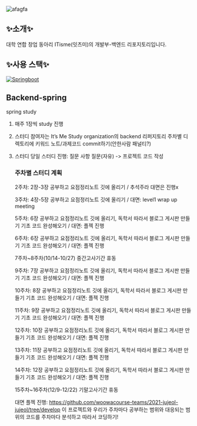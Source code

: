![afagfa](https://github.com/user-attachments/assets/d51a8282-72e3-4eee-b793-3819bde93942)


## ✨소개✨
대학 연합 창업 동아리 ITisme(잇츠미)의 개발부-백엔드 리포지토리입니다.

## ✨사용 스택✨
[![Springboot](https://img.shields.io/badge/Springboot-5-orange)](https://developer.mozilla.org/en-US/docs/Web/Springboot)

## Backend-spring
spring study

1. 매주 1장씩 study 진행
2. 스터디 참여자는 It’s Me Study organization의 backend 리퍼지토리 주차별 디렉토리에 키워드 노트/과제코드 commit하기(안한사람 패널티?)
3. 스터디 당일 스터디 진행: 질문 사항 질문(자유) -> 프로젝트 코드 작성

   ### 주차별 스터디 계획

   2주차: 2장-3장 공부하고 요점정리노트 깃에 올리기 / 추석주라 대면은 진행x

   
   3주차: 4장-5장 공부하고 요점정리노트 깃에 올리기 / 대면: level1 wrap up meeting

   
   5주차: 6장 공부하고 요점정리노트 깃에 올리기, 독학서 따라서 블로그 게시판 만들기 기초 코드 완성해오기 / 대면: 플젝 진행

   
   6주차: 6장 공부하고 요점정리노트 깃에 올리기, 독학서 따라서 블로그 게시판 만들기 기초 코드 완성해오기 / 대면: 플젝 진행

   
   7주차~8주차(10/14-10/27) 중간고사기간 휴동

   
   9주차: 7장 공부하고 요점정리노트 깃에 올리기, 독학서 따라서 블로그 게시판 만들기 기초 코드 완성해오기 / 대면: 플젝 진행

   
   10주차: 8장 공부하고 요점정리노트 깃에 올리기, 독학서 따라서 블로그 게시판 만들기 기초 코드 완성해오기 / 대면: 플젝 진행

   
   11주차: 9장 공부하고 요점정리노트 깃에 올리기, 독학서 따라서 블로그 게시판 만들기 기초 코드 완성해오기 / 대면: 플젝 진행

   
   12주차: 10장 공부하고 요점정리노트 깃에 올리기, 독학서 따라서 블로그 게시판 만들기 기초 코드 완성해오기 / 대면: 플젝 진행

   
   13주차: 11장 공부하고 요점정리노트 깃에 올리기, 독학서 따라서 블로그 게시판 만들기 기초 코드 완성해오기 / 대면: 플젝 진행

   
   14주차: 12장 공부하고 요점정리노트 깃에 올리기, 독학서 따라서 블로그 게시판 만들기 기초 코드 완성해오기 / 대면: 플젝 진행

   
   15주차~16주차(12/9-12/22) 기말고사기간 휴동

   대면 플젝 진행: https://github.com/woowacourse-teams/2021-jujeol-jujeol/tree/develop 이 프로젝트와 우리가 주차마다 공부하는 범위와 대응되는 범위의 코드를 주차마다 분석하고 따라서 코딩하기!
